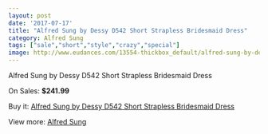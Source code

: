 ```yaml
---
layout: post
date: '2017-07-17'
title: "Alfred Sung by Dessy D542 Short Strapless Bridesmaid Dress"
category: Alfred Sung
tags: ["sale","short","style","crazy","special"]
image: http://www.eudances.com/13554-thickbox_default/alfred-sung-by-dessy-d542-short-strapless-bridesmaid-dress.jpg
---
```

Alfred Sung by Dessy D542 Short Strapless Bridesmaid Dress

On Sales: **$241.99**
<a href="https://www.eudances.com/en/alfred-sung/4087-alfred-sung-by-dessy-d542-short-strapless-bridesmaid-dress.html"><amp-img layout="responsive" width="600" height="600" src="//www.eudances.com/13554-thickbox_default/alfred-sung-by-dessy-d542-short-strapless-bridesmaid-dress.jpg" alt="Alfred Sung by Dessy D542 Short Strapless Bridesmaid Dress 0" /></a>
<a href="https://www.eudances.com/en/alfred-sung/4087-alfred-sung-by-dessy-d542-short-strapless-bridesmaid-dress.html"><amp-img layout="responsive" width="600" height="600" src="//www.eudances.com/13557-thickbox_default/alfred-sung-by-dessy-d542-short-strapless-bridesmaid-dress.jpg" alt="Alfred Sung by Dessy D542 Short Strapless Bridesmaid Dress 1" /></a>
<a href="https://www.eudances.com/en/alfred-sung/4087-alfred-sung-by-dessy-d542-short-strapless-bridesmaid-dress.html"><amp-img layout="responsive" width="600" height="600" src="//www.eudances.com/13556-thickbox_default/alfred-sung-by-dessy-d542-short-strapless-bridesmaid-dress.jpg" alt="Alfred Sung by Dessy D542 Short Strapless Bridesmaid Dress 2" /></a>
<a href="https://www.eudances.com/en/alfred-sung/4087-alfred-sung-by-dessy-d542-short-strapless-bridesmaid-dress.html"><amp-img layout="responsive" width="600" height="600" src="//www.eudances.com/13555-thickbox_default/alfred-sung-by-dessy-d542-short-strapless-bridesmaid-dress.jpg" alt="Alfred Sung by Dessy D542 Short Strapless Bridesmaid Dress 3" /></a>

Buy it: [Alfred Sung by Dessy D542 Short Strapless Bridesmaid Dress](https://www.eudances.com/en/alfred-sung/4087-alfred-sung-by-dessy-d542-short-strapless-bridesmaid-dress.html "Alfred Sung by Dessy D542 Short Strapless Bridesmaid Dress")

View more: [Alfred Sung](https://www.eudances.com/en/52-alfred-sung "Alfred Sung")